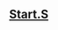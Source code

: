 <h2><a href="https://github.com/mahendragandham/Conqueror/blob/main/src/lib/start.S">Start.S</a></h2>